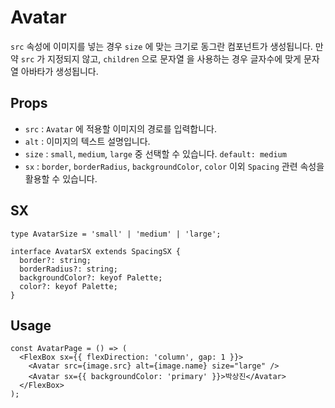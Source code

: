 # Avatar

`src` 속성에 이미지를 넣는 경우 `size` 에 맞는 크기로 동그란 컴포넌트가 생성됩니다.
만약 `src` 가 지정되지 않고, `children` 으로 문자열 을 사용하는 경우 글자수에 맞게 문자열 아바타가 생성됩니다.

## Props

- `src` : `Avatar` 에 적용할 이미지의 경로를 입력합니다.
- `alt` : 이미지의 텍스트 설명입니다.
- `size` : `small`, `medium`, `large` 중 선택할 수 있습니다. `default: medium`
- `sx` : `border`, `borderRadius`, `backgroundColor`, `color` 이외 `Spacing` 관련 속성을 활용할 수 있습니다.

## SX

```tsx
type AvatarSize = 'small' | 'medium' | 'large';

interface AvatarSX extends SpacingSX {
  border?: string;
  borderRadius?: string;
  backgroundColor?: keyof Palette;
  color?: keyof Palette;
}
```

## Usage

```tsx
const AvatarPage = () => (
  <FlexBox sx={{ flexDirection: 'column', gap: 1 }}>
    <Avatar src={image.src} alt={image.name} size="large" />
    <Avatar sx={{ backgroundColor: 'primary' }}>박상진</Avatar>
  </FlexBox>
);
```
